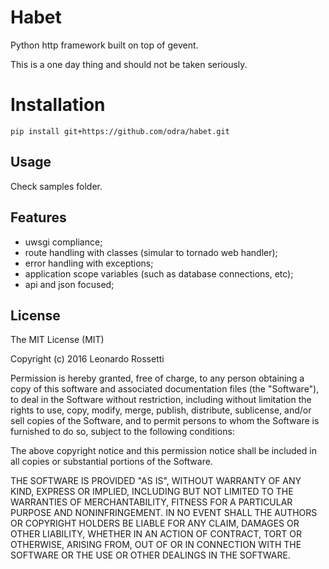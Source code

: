 # Habet

Python http framework built on top of gevent.

This is a one day thing and should not be taken seriously.

# Installation

```
pip install git+https://github.com/odra/habet.git
```

## Usage

Check samples folder.

## Features

- uwsgi compliance;
- route handling with classes (simular to tornado web handler);
- error handling with exceptions;
- application scope variables (such as database connections, etc);
- api and json focused;

## License

The MIT License (MIT)

Copyright (c) 2016 Leonardo Rossetti

Permission is hereby granted, free of charge, to any person obtaining a copy of this software and associated documentation files (the "Software"), to deal in the Software without restriction, including without limitation the rights to use, copy, modify, merge, publish, distribute, sublicense, and/or sell copies of the Software, and to permit persons to whom the Software is furnished to do so, subject to the following conditions:

The above copyright notice and this permission notice shall be included in all copies or substantial portions of the Software.

THE SOFTWARE IS PROVIDED "AS IS", WITHOUT WARRANTY OF ANY KIND, EXPRESS OR IMPLIED, INCLUDING BUT NOT LIMITED TO THE WARRANTIES OF MERCHANTABILITY, FITNESS FOR A PARTICULAR PURPOSE AND NONINFRINGEMENT. IN NO EVENT SHALL THE AUTHORS OR COPYRIGHT HOLDERS BE LIABLE FOR ANY CLAIM, DAMAGES OR OTHER LIABILITY, WHETHER IN AN ACTION OF CONTRACT, TORT OR OTHERWISE, ARISING FROM, OUT OF OR IN CONNECTION WITH THE SOFTWARE OR THE USE OR OTHER DEALINGS IN THE SOFTWARE.